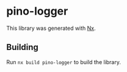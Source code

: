 # pino-logger

This library was generated with [Nx](https://nx.dev).

## Building

Run `nx build pino-logger` to build the library.
